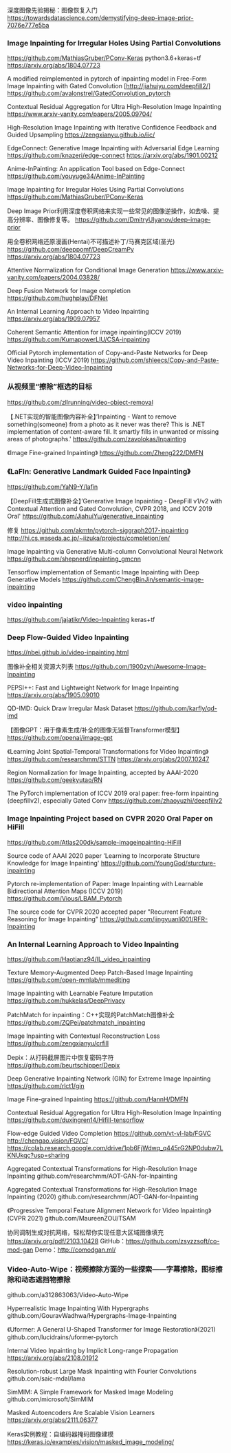 
深度图像先验揭秘：图像恢复入门
https://towardsdatascience.com/demystifying-deep-image-prior-7076e777e5ba

### Image Inpainting for Irregular Holes Using Partial Convolutions
https://github.com/MathiasGruber/PConv-Keras
python3.6+keras+tf
https://arxiv.org/abs/1804.07723

A modified reimplemented in pytorch of inpainting model in Free-Form Image Inpainting with Gated Convolution [http://jiahuiyu.com/deepfill2/]
https://github.com/avalonstrel/GatedConvolution_pytorch

Contextual Residual Aggregation for Ultra High-Resolution Image Inpainting
https://www.arxiv-vanity.com/papers/2005.09704/

High-Resolution Image Inpainting with Iterative Confidence Feedback and Guided Upsampling
https://zengxianyu.github.io/iic/

EdgeConnect: Generative Image Inpainting with Adversarial Edge Learning
https://github.com/knazeri/edge-connect
https://arxiv.org/abs/1901.00212

Anime-InPainting: An application Tool based on Edge-Connect
https://github.com/youyuge34/Anime-InPainting

Image Inpainting for Irregular Holes Using Partial Convolutions
https://github.com/MathiasGruber/PConv-Keras

Deep Image Prior利用深度卷积网络来实现一些常见的图像逆操作，如去噪、提高分辨率、图像修复等。
https://github.com/DmitryUlyanov/deep-image-prior

用全卷积网络还原漫画(Hentai)不可描述补丁/马赛克区域(圣光)
https://github.com/deeppomf/DeepCreamPy
https://arxiv.org/abs/1804.07723

Attentive Normalization for Conditional Image Generation
https://www.arxiv-vanity.com/papers/2004.03828/

Deep Fusion Network for Image completion
https://github.com/hughplay/DFNet

An Internal Learning Approach to Video Inpainting
https://arxiv.org/abs/1909.07957

Coherent Semantic Attention for image inpainting(ICCV 2019)
https://github.com/KumapowerLIU/CSA-inpainting

Official Pytorch implementation of Copy-and-Paste Networks for Deep Video Inpainting (ICCV 2019)
https://github.com/shleecs/Copy-and-Paste-Networks-for-Deep-Video-Inpainting

### 从视频里“擦除”框选的目标
https://github.com/zllrunning/video-object-removal

【.NET实现的智能图像内容补全】’Inpainting - Want to remove something(someone) from a photo as it never was there? This is .NET implementation of content-aware fill. It smartly fills in unwanted or missing areas of photographs.' 
https://github.com/zavolokas/Inpainting

《Image Fine-grained Inpainting》
https://github.com/Zheng222/DMFN

### 《LaFIn: Generative Landmark Guided Face Inpainting》
https://github.com/YaN9-Y/lafin

【DeepFill生成式图像补全】’Generative Image Inpainting - DeepFill v1/v2 with Contextual Attention and Gated Convolution, CVPR 2018, and ICCV 2019 Oral'
https://github.com/JiahuiYu/generative_inpainting

修复
https://github.com/akmtn/pytorch-siggraph2017-inpainting
http://hi.cs.waseda.ac.jp/~iizuka/projects/completion/en/​

Image Inpainting via Generative Multi-column Convolutional Neural Network
https://github.com/shepnerd/inpainting_gmcnn

Tensorflow implementation of Semantic Image Inpainting with Deep Generative Models
https://github.com/ChengBinJin/semantic-image-inpainting

### video inpainting
https://github.com/jajatikr/Video-Inpainting
keras+tf

### Deep Flow-Guided Video Inpainting
https://nbei.github.io/video-inpainting.html

图像补全相关资源大列表
https://github.com/1900zyh/Awesome-Image-Inpainting

PEPSI++: Fast and Lightweight Network for Image Inpainting
https://arxiv.org/abs/1905.09010

QD-IMD: Quick Draw Irregular Mask Dataset
https://github.com/karfly/qd-imd

【图像GPT：用于像素生成/补全的图像无监督Transformer模型】
https://github.com/openai/image-gpt

《Learning Joint Spatial-Temporal Transformations for Video Inpainting》
https://github.com/researchmm/STTN https://arxiv.org/abs/2007.10247

Region Normalization for Image Inpainting, accepted by AAAI-2020
https://github.com/geekyutao/RN

The PyTorch implementation of ICCV 2019 oral paper: free-form inpainting (deepfillv2), especially Gated Conv
https://github.com/zhaoyuzhi/deepfillv2

### Image Inpainting Project based on CVPR 2020 Oral Paper on HiFill
https://github.com/Atlas200dk/sample-imageinpainting-HiFill

Source code of AAAI 2020 paper 'Learning to Incorporate Structure Knowledge for Image Inpainting'
https://github.com/YoungGod/sturcture-inpainting

Pytorch re-implementation of Paper: Image Inpainting with Learnable Bidirectional Attention Maps (ICCV 2019)
https://github.com/Vious/LBAM_Pytorch

The source code for CVPR 2020 accepted paper "Recurrent Feature Reasoning for Image Inpainting"
https://github.com/jingyuanli001/RFR-Inpainting

### An Internal Learning Approach to Video Inpainting
https://github.com/Haotianz94/IL_video_inpainting

Texture Memory-Augmented Deep Patch-Based Image Inpainting
https://github.com/open-mmlab/mmediting

Image Inpainting with Learnable Feature Imputation
https://github.com/hukkelas/DeepPrivacy

PatchMatch for inpainting：C++实现的PatchMatch图像补全
https://github.com/ZQPei/patchmatch_inpainting

Image Inpainting with Contextual Reconstruction Loss
https://github.com/zengxianyu/crfill

Depix：从打码截屏图片中恢复密码字符
https://github.com/beurtschipper/Depix

Deep Generative Inpainting Network (GIN) for Extreme Image Inpainting
https://github.com/rlct1/gin

Image Fine-grained Inpainting
https://github.com/HannH/DMFN

Contextual Residual Aggregation for Ultra High-Resolution Image Inpainting
https://github.com/duxingren14/Hifill-tensorflow

Flow-edge Guided Video Completion
https://github.com/vt-vl-lab/FGVC http://chengao.vision/FGVC/ https://colab.research.google.com/drive/1pb6FjWdwq_q445rG2NP0dubw7LKNUkqc?usp=sharing

Aggregated Contextual Transformations for High-Resolution Image Inpainting
github.com/researchmm/AOT-GAN-for-Inpainting

Aggregated Contextual Transformations for High-Resolution Image Inpainting (2020) 
github.com/researchmm/AOT-GAN-for-Inpainting

《Progressive Temporal Feature Alignment Network for Video Inpainting》(CVPR 2021) 
github.com/MaureenZOU/TSAM

协同调制生成对抗网络，轻松帮你实现任意大区域图像填充
https://arxiv.org/pdf/2103.10428
GitHub：https://github.com/zsyzzsoft/co-mod-gan
Demo：http://comodgan.ml/​​​​

### Video-Auto-Wipe：视频擦除方面的一些探索——字幕擦除，图标擦除和动态遮挡物擦除
github.com/a312863063/Video-Auto-Wipe

Hyperrealistic Image Inpainting With Hypergraphs
github.com/GouravWadhwa/Hypergraphs-Image-Inpainting

《Uformer: A General U-Shaped Transformer for Image Restoration》(2021) 
github.com/lucidrains/uformer-pytorch

Internal Video Inpainting by Implicit Long-range Propagation
https://arxiv.org/abs/2108.01912

Resolution-robust Large Mask Inpainting with Fourier Convolutions
github.com/saic-mdal/lama

SimMIM: A Simple Framework for Masked Image Modeling
github.com/microsoft/SimMIM

Masked Autoencoders Are Scalable Vision Learners
https://arxiv.org/abs/2111.06377

Keras实例教程：自编码器掩码图像建模
https://keras.io/examples/vision/masked_image_modeling/
